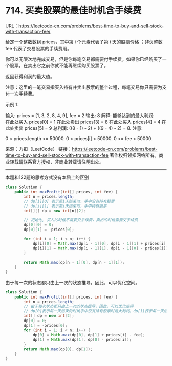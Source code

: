 # 714. 买卖股票的最佳时机含手续费

URL：https://leetcode-cn.com/problems/best-time-to-buy-and-sell-stock-with-transaction-fee/

给定一个整数数组 prices，其中第 i 个元素代表了第 i 天的股票价格 ；非负整数 fee 代表了交易股票的手续费用。

你可以无限次地完成交易，但是你每笔交易都需要付手续费。如果你已经购买了一个股票，在卖出它之前你就不能再继续购买股票了。

返回获得利润的最大值。

注意：这里的一笔交易指买入持有并卖出股票的整个过程，每笔交易你只需要为支付一次手续费。

示例 1:

输入: prices = [1, 3, 2, 8, 4, 9], fee = 2
输出: 8
解释: 能够达到的最大利润:  
在此处买入 prices[0] = 1
在此处卖出 prices[3] = 8
在此处买入 prices[4] = 4
在此处卖出 prices[5] = 9
总利润: ((8 - 1) - 2) + ((9 - 4) - 2) = 8.
注意:

0 < prices.length <= 50000.
0 < prices[i] < 50000.
0 <= fee < 50000.

来源：力扣（LeetCode）
链接：https://leetcode-cn.com/problems/best-time-to-buy-and-sell-stock-with-transaction-fee
著作权归领扣网络所有。商业转载请联系官方授权，非商业转载请注明出处。

---

本题和122题的思考方式没有本质上的区别

```java
class Solution {
    public int maxProfit(int[] prices, int fee) {
        int n = prices.length;
        // dp[i][0] 表示第i天结束时，手中没有持有股票
        // dp[i][1] 表示第i天结束时，手中持有股票
        int[][] dp = new int[n][2];

        // 初始化, 买入的时候不需要交手续费，卖出的时候需要交手续费
        dp[0][0] = 0;
        dp[0][1] = -prices[0];

        for (int i = 1; i < n; i++) {
            dp[i][0] = Math.max(dp[i - 1][0], dp[i - 1][1] + prices[i] - fee);
            dp[i][1] = Math.max(dp[i - 1][1], dp[i - 1][0] - prices[i]);
        }
         
        return Math.max(dp[n - 1][0], dp[n - 1][1]);
    }
}
```

由于每一次的状态都只由上一次的状态推导，因此，可以优化空间。

```java
class Solution {
    public int maxProfit(int[] prices, int fee) {
        int n = prices.length;
        // 由于每次状态都只由上一次的状态推导，因此，可以优化空间
        // dp[0]表示每一天结束的时候手中没有持有股票时最大利润，dp[1]表示每一天结束的时候手中持有股票时最大利润
        int[] dp = new int[2];
        dp[0] = 0;
        dp[1] = -prices[0];
        for (int i = 1; i < n; i++) {
            dp[0] = Math.max(dp[0], dp[1] + prices[i] - fee);
            dp[1] = Math.max(dp[1], dp[0] - prices[i]);
        }
        return Math.max(dp[0], dp[1]);
    }
}
```

